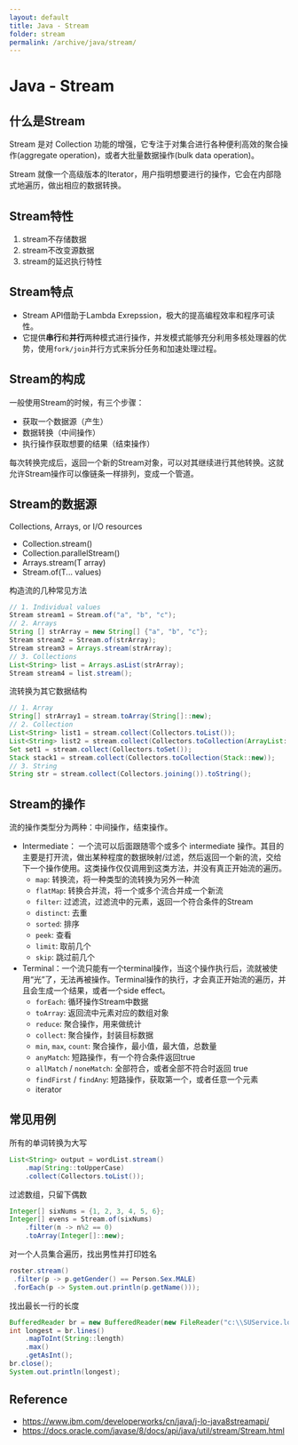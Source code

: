 ```yaml
---
layout: default
title: Java - Stream
folder: stream
permalink: /archive/java/stream/
---
```


# Java - Stream

## 什么是Stream

Stream 是对 Collection 功能的增强，它专注于对集合进行各种便利高效的聚合操作(aggregate operation)，或者大批量数据操作(bulk data operation)。

Stream 就像一个高级版本的Iterator，用户指明想要进行的操作，它会在内部隐式地遍历，做出相应的数据转换。

## Stream特性

1. stream不存储数据
2. stream不改变源数据
3. stream的延迟执行特性

## Stream特点

- Stream API借助于Lambda Exrepssion，极大的提高编程效率和程序可读性。
- 它提供**串行**和**并行**两种模式进行操作，并发模式能够充分利用多核处理器的优势，使用`fork/join`并行方式来拆分任务和加速处理过程。

## Stream的构成

一般使用Stream的时候，有三个步骤：

- 获取一个数据源（产生）
- 数据转换（中间操作）
- 执行操作获取想要的结果（结束操作）

每次转换完成后，返回一个新的Stream对象，可以对其继续进行其他转换。这就允许Stream操作可以像链条一样排列，变成一个管道。

## Stream的数据源

Collections, Arrays, or I/O resources
- Collection.stream()
- Collection.parallelStream()
- Arrays.stream(T array)
- Stream.of(T... values)

构造流的几种常见方法
~~~ java
// 1. Individual values
Stream stream1 = Stream.of("a", "b", "c");
// 2. Arrays
String [] strArray = new String[] {"a", "b", "c"};
Stream stream2 = Stream.of(strArray);
Stream stream3 = Arrays.stream(strArray);
// 3. Collections
List<String> list = Arrays.asList(strArray);
Stream stream4 = list.stream();
~~~

流转换为其它数据结构
~~~ java
// 1. Array
String[] strArray1 = stream.toArray(String[]::new);
// 2. Collection
List<String> list1 = stream.collect(Collectors.toList());
List<String> list2 = stream.collect(Collectors.toCollection(ArrayList::new));
Set set1 = stream.collect(Collectors.toSet());
Stack stack1 = stream.collect(Collectors.toCollection(Stack::new));
// 3. String
String str = stream.collect(Collectors.joining()).toString();
~~~

## Stream的操作

流的操作类型分为两种：中间操作，结束操作。
- Intermediate： 一个流可以后面跟随零个或多个 intermediate 操作。其目的主要是打开流，做出某种程度的数据映射/过滤，然后返回一个新的流，交给下一个操作使用。这类操作仅仅调用到这类方法，并没有真正开始流的遍历。
  - `map`: 转换流，将一种类型的流转换为另外一种流
  - `flatMap`: 转换合并流，将一个或多个流合并成一个新流
  - `filter`: 过滤流，过滤流中的元素，返回一个符合条件的Stream
  - `distinct`: 去重
  - `sorted`: 排序
  - `peek`: 查看
  - `limit`: 取前几个 
  - `skip`: 跳过前几个
- Terminal：一个流只能有一个terminal操作，当这个操作执行后，流就被使用“光”了，无法再被操作。Terminal操作的执行，才会真正开始流的遍历，并且会生成一个结果，或者一个side effect。
  - `forEach`: 循环操作Stream中数据
  - `toArray`: 返回流中元素对应的数组对象
  - `reduce`: 聚合操作，用来做统计
  - `collect`: 聚合操作，封装目标数据
  - `min`, `max`, `count`: 聚合操作，最小值，最大值，总数量
  - `anyMatch`: 短路操作，有一个符合条件返回true
  - `allMatch` / `noneMatch`: 全部符合，或者全部不符合时返回 true
  - `findFirst` / `findAny`: 短路操作，获取第一个，或者任意一个元素
  - iterator

## 常见用例

所有的单词转换为大写
~~~ java
List<String> output = wordList.stream()
	.map(String::toUpperCase)
	.collect(Collectors.toList());
~~~

过滤数组，只留下偶数
~~~ java
Integer[] sixNums = {1, 2, 3, 4, 5, 6};
Integer[] evens = Stream.of(sixNums)
	.filter(n -> n%2 == 0)
	.toArray(Integer[]::new);
~~~


对一个人员集合遍历，找出男性并打印姓名
~~~ java
roster.stream()
 .filter(p -> p.getGender() == Person.Sex.MALE)
 .forEach(p -> System.out.println(p.getName()));
~~~

找出最长一行的长度
~~~ java
BufferedReader br = new BufferedReader(new FileReader("c:\\SUService.log"));
int longest = br.lines()
	.mapToInt(String::length)
	.max()
	.getAsInt();
br.close();
System.out.println(longest);
~~~

## Reference

- <https://www.ibm.com/developerworks/cn/java/j-lo-java8streamapi/>
- <https://docs.oracle.com/javase/8/docs/api/java/util/stream/Stream.html>
